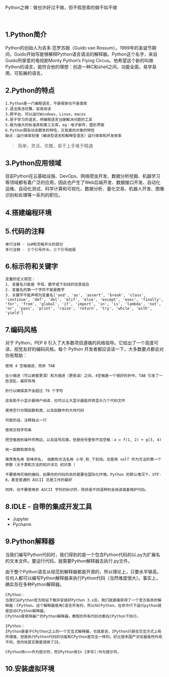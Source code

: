 Python之禅：做也许好过不做，但不假思索的做不如不做

<br>

## 1.Python简介 

Python的创始人为吉多·范罗苏姆（Guido van Rossum）。1989年的圣诞节期间，Guido开始写能够解释Python语言语法的解释器。Python这个名字，来自Guido所挚爱的电视剧Monty Python’s Flying Circus。他希望这个新的叫做Python的语言，能符合他的理想：创造一种C和shell之间，功能全面，易学易用，可拓展的语言。

## 2.Python的特点 

    1.Python是一门编程语言，不是框架也不是类库
    2.语法简洁优雅，容易阅读
    3.跨平台，可以运行Windows，Linux，macos
    4.易于学习的语言，吧编程语言当做解决问题的工具
    5.极为强大的标准库和第三方库，eg：电子邮件，图形界面
    6.Python既有动态脚本的特性，又有面向对象的特性
    缺点：运行效率较慢（编译型语言和解释型语言）运行效率和开发效率

> 简单，灵活，优雅，易于上手难于精通

## 3.Python应用领域

目前Python在云基础设施、DevOps、网络爬虫开发、数据分析挖掘、机器学习等领域都有着广泛的应用，因此也产生了Web后端开发、数据接口开发、自动化运维、自动化测试、科学计算和可视化、数据分析、量化交易、机器人开发、图像识别和处理等一系列的职位。

## 4.搭建编程环境 

## 5.代码的注释 

    单行注释 - 以#和空格开头的部分
    多行注释 - 三个引号开头，三个引号结尾

## 6.标示符和关键字 

    变量的定义规范：
    1. 变量名只能是 字母、数字或下划线的任意组合
    2. 变量名的第一个字符不能是数字
    3. 关键字不能声明为变量名['and', 'as', 'assert', 'break', 'class', 'continue', 'def', 'del', 'elif', 'else', 'except', 'exec', 'finally',       
    'for', 'from', 'global', 'if', 'import', 'in', 'is', 'lambda', 'not', 'or', 'pass', 'print', 'raise', 'return', 'try', 'while', 'with',       
    'yield']

## 7.编码风格 

对于 Python，PEP 8 引入了大多数项目遵循的风格指导。它给出了一个高度可读，视觉友好的编码风格。每个 Python 开发者都应该读一下，大多数要点都会对你有帮助：

    使用 4 空格缩进，而非 TAB

    在小缩进（可以嵌套更深）和大缩进（更易读）之间，4空格是一个很好的折中。TAB 引发了一些混乱，最好弃用

    折行以确保其不会超过 79 个字符

    这有助于小显示器用户阅读，也可以让大显示器能并排显示几个代码文件

    使用空行分隔函数和类，以及函数中的大块代码

    可能的话，注释独占一行

    使用文档字符串

    把空格放到操作符两边，以及逗号后面，但是括号里侧不加空格：a = f(1, 2) + g(3, 4)

    统一函数和类命名

    推荐类名用 驼峰命名， 函数和方法名用 小写_和_下划线。总是用 self 作为方法的第一个参数（关于类和方法的知识详见 初识类 ）

    不要使用花哨的编码，如果你的代码的目的是要在国际化环境。Python 的默认情况下，UTF-8，甚至普通的 ASCII 总是工作的最好

    同样，也不要使用非 ASCII 字符的标识符，除非是不同语种的会阅读或者维护代码。
    
 ## 8.IDLE - 自带的集成开发工具 

- Jupyter 
- Pycharm

 ## 9.Python解释器
 
当我们编写Python代码时，我们得到的是一个包含Python代码的以.py为扩展名的文本文件。要运行代码，就需要Python解释器去执行.py文件。

由于整个Python语言从规范到解释器都是开源的，所以理论上，只要水平够高，任何人都可以编写Python解释器来执行Python代码（当然难度很大）。事实上，确实存在多种Python解释器。

```
CPython：
当我们从Python官方网站下载并安装好Python 3.x后，我们就直接获得了一个官方版本的解释器：CPython。这个解释器是用C语言开发的，所以叫CPython。在命令行下运行python就是启动CPython解释器。
CPython是使用最广的Python解释器。教程的所有代码也都在CPython下执行。

IPython：
IPython是基于CPython之上的一个交互式解释器，也就是说，IPython只是在交互方式上有所增强，但是执行Python代码的功能和CPython是完全一样的。好比很多国产浏览器虽然外观不同，但内核其实都是调用了IE。

CPython用>>>作为提示符，而IPython用In [序号]:作为提示符。
```

## 10.安装虚拟环境
